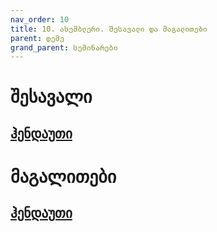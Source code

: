 ```yaml
---
nav_order: 10
title: 10. ასემბლერი. შესავალი და მაგალითები
parent: დემე
grand_parent: სემინარები
---
```


# შესავალი

## [ჰენდაუთი](https://github.com/freeuni-paradigms/2021/tree/master/handouts/12-Computer-Architecture.pdf)

# მაგალითები

## [ჰენდაუთი](https://github.com/freeuni-paradigms/2021/tree/master/handouts/13-Simple-Code-Generation.pdf)
